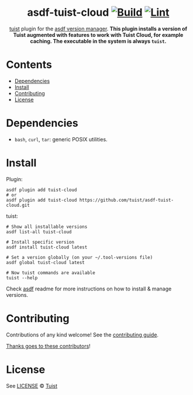<div align="center">

# asdf-tuist-cloud [![Build](https://github.com/tuist/asdf-tuist-cloud/actions/workflows/build.yml/badge.svg)](https://github.com/tuist/asdf-tuist-cloud/actions/workflows/build.yml) [![Lint](https://github.com/tuist/asdf-tuist-cloud/actions/workflows/lint.yml/badge.svg)](https://github.com/tuist/asdf-tuist-cloud/actions/workflows/lint.yml)

[tuist](https://docs.tuist.io) plugin for the [asdf version manager](https://asdf-vm.com).
**This plugin installs a version of Tuist augmented with features to work with Tuist Cloud, for example caching. The executable in the system is always `tuist`.**

</div>

# Contents

- [Dependencies](#dependencies)
- [Install](#install)
- [Contributing](#contributing)
- [License](#license)

# Dependencies

- `bash`, `curl`, `tar`: generic POSIX utilities.

# Install

Plugin:

```shell
asdf plugin add tuist-cloud
# or
asdf plugin add tuist-cloud https://github.com/tuist/asdf-tuist-cloud.git
```

tuist:

```shell
# Show all installable versions
asdf list-all tuist-cloud

# Install specific version
asdf install tuist-cloud latest

# Set a version globally (on your ~/.tool-versions file)
asdf global tuist-cloud latest

# Now tuist commands are available
tuist --help
```

Check [asdf](https://github.com/asdf-vm/asdf) readme for more instructions on how to
install & manage versions.

# Contributing

Contributions of any kind welcome! See the [contributing guide](contributing.md).

[Thanks goes to these contributors](https://github.com/tuist/asdf-tuist-cloud/graphs/contributors)!

# License

See [LICENSE](LICENSE) © [Tuist](https://github.com/tuist/)

